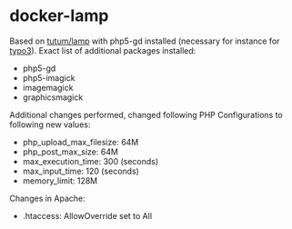 # docker-lamp
Based on [tutum/lamp](https://registry.hub.docker.com/u/tutum/lamp/) with php5-gd installed (necessary for instance for [typo3](http://typo3.org/)). Exact list of additional packages installed:

- php5-gd
- php5-imagick
- imagemagick
- graphicsmagick

Additional changes performed, changed following PHP Configurations to following new values:

- php_upload_max_filesize: 64M
- php_post_max_size: 64M
- max_execution_time: 300 (seconds)
- max_input_time: 120 (seconds)
- memory_limit: 128M

Changes in Apache:

- .htaccess: AllowOverride set to All